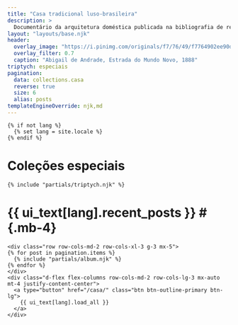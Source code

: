 ```yaml
---
title: "Casa tradicional luso-brasileira"
description: >
  Documentário da arquitetura doméstica publicada na bibliografia de referência
layout: "layouts/base.njk"
header:
  overlay_image: "https://i.pinimg.com/originals/f7/76/49/f7764902ee90d4fc48b6f795307bc366.jpg"
  overlay_filter: 0.7
  caption: "Abigail de Andrade, Estrada do Mundo Novo, 1888"
triptych: especiais
pagination:
  data: collections.casa
  reverse: true
  size: 6
  alias: posts
templateEngineOverride: njk,md
---
```


```{=html}
{% if not lang %}
  {% set lang = site.locale %}
{% endif %}
````

# Coleções especiais #

```{=html}
{% include "partials/triptych.njk" %}
````

# {{ ui_text[lang].recent_posts }} # {.mb-4}

```{=html}
<div class="row row-cols-md-2 row-cols-xl-3 g-3 mx-5">
{% for post in pagination.items %}
  {% include "partials/album.njk" %}
{% endfor %}
</div>
<div class="d-flex flex-columns row-cols-md-2 row-cols-lg-3 mx-auto mt-4 justify-content-center">
  <a type="button" href="/casa/" class="btn btn-outline-primary btn-lg">
    {{ ui_text[lang].load_all }}
  </a>
</div>
````
